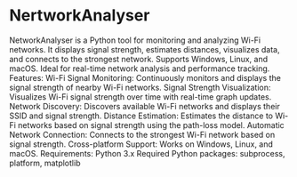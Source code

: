 # NertworkAnalyser
NetworkAnalyser is a Python tool for monitoring and analyzing Wi-Fi networks. It displays signal strength, estimates distances, visualizes data, and connects to the strongest network. Supports Windows, Linux, and macOS. Ideal for real-time network analysis and performance tracking.
Features:
Wi-Fi Signal Monitoring: Continuously monitors and displays the signal strength of nearby Wi-Fi networks.
Signal Strength Visualization: Visualizes Wi-Fi signal strength over time with real-time graph updates.
Network Discovery: Discovers available Wi-Fi networks and displays their SSID and signal strength.
Distance Estimation: Estimates the distance to Wi-Fi networks based on signal strength using the path-loss model.
Automatic Network Connection: Connects to the strongest Wi-Fi network based on signal strength.
Cross-platform Support: Works on Windows, Linux, and macOS.
Requirements:
Python 3.x
Required Python packages: subprocess, platform, matplotlib
